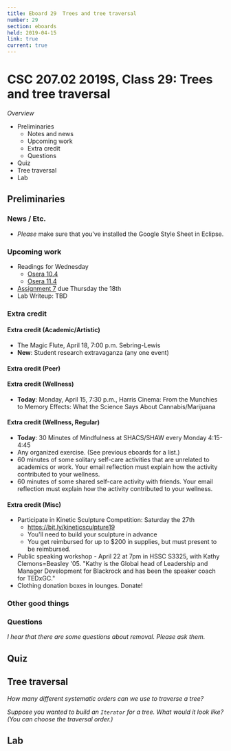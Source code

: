 ```yaml
---
title: Eboard 29  Trees and tree traversal
number: 29
section: eboards
held: 2019-04-15
link: true
current: true
---
```

CSC 207.02 2019S, Class 29:  Trees and tree traversal
=====================================================

_Overview_

* Preliminaries
    * Notes and news
    * Upcoming work
    * Extra credit
    * Questions
* Quiz
* Tree traversal
* Lab

Preliminaries
-------------

### News / Etc.

* _Please_ make sure that you've installed the Google Style Sheet in Eclipse.

### Upcoming work

* Readings for Wednesday
    * [Osera 10.4](https://www.cs.grinnell.edu/~rebelsky/Courses/CSC207/osera/chap10.pdf)
    * [Osera 11.4](https://www.cs.grinnell.edu/~rebelsky/Courses/CSC207/osera/chap10.pdf)
* [Assignment 7](../assignments/assignment07) due Thursday the 18th
* Lab Writeup: TBD

### Extra credit

#### Extra credit (Academic/Artistic)

* The Magic Flute, April 18, 7:00 p.m. Sebring-Lewis
* **New**: Student research extravaganza (any one event)

#### Extra credit (Peer)

#### Extra credit (Wellness)

* **Today**:
  Monday, April 15, 7:30 p.m., Harris Cinema: From the Munchies to
  Memory Effects: What the Science Says About Cannabis/Marijuana

#### Extra credit (Wellness, Regular)

* **Today**:
  30 Minutes of Mindfulness at SHACS/SHAW every Monday 4:15-4:45
* Any organized exercise.  (See previous eboards for a list.)
* 60 minutes of some solitary self-care activities that are unrelated to 
  academics or work.  Your email reflection must explain how
  the activity contributed to your wellness.
* 60 minutes of some shared self-care activity with friends.  Your email 
  reflection must explain how the activity contributed to your wellness.

#### Extra credit (Misc)

* Participate in Kinetic Sculpture Competition: Saturday the 27th
    * <https://bit.ly/kineticsculpture19>
    * You'll need to build your sculpture in advance
    * You get reimbursed for up to $200 in supplies, but must present
      to be reimbursed.
* Public speaking workshop - April 22 at 7pm in HSSC S3325, with
  Kathy Clemons=Beasley '05.  "Kathy is the Global head of Leadership
  and Manager Development for Blackrock and has been the speaker
  coach for TEDxGC."
* Clothing donation boxes in lounges.  Donate! 

### Other good things

### Questions

_I hear that there are some questions about removal.  Please ask them._

Quiz
----

Tree traversal
--------------

_How many different systematic orders can we use to traverse a tree?_

_Suppose you wanted to build an `Iterator` for a tree.  What would it
look like?  (You can choose the traversal order.)_

Lab
---
